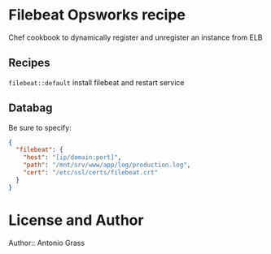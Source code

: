 Filebeat Opsworks recipe
========================

Chef cookbook to dynamically register and unregister an instance from ELB

Recipes
------------------

`filebeat::default` install filebeat and restart service

Databag
-------------------
Be sure to specify: 
```json
{ 
  "filebeat": {
    "host": "[ip/domain:port]",
    "path": "/mnt/srv/www/app/log/production.log",
    "cert": "/etc/ssl/certs/filebeat.crt"
  }
}
```

License and Author
===============================

Author:: Antonio Grass
